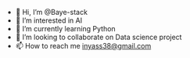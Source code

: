- 👋 Hi, I’m @Baye-stack
- 👀 I’m interested in AI
- 🌱 I’m currently learning Python
- 💞️ I’m looking to collaborate on Data science project
- 📫 How to reach me inyass38@gmail.com

<!---
Baye-stack/Baye-stack is a ✨ special ✨ repository because its `README.md` (this file) appears on your GitHub profile.
You can click the Preview link to take a look at your changes.
--->
